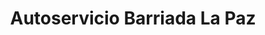 ---
title: "Autoservicio Barriada La Paz"
url: /belmez-de-la-moraleda/autoservicio-barriada-la-paz/
shop: supermercado
---